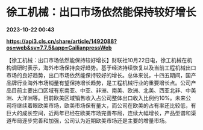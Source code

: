 # 徐工机械：出口市场依然能保持较好增长

**2023-10-22 00:43**

**https://api3.cls.cn/share/article/1492088?os=web&sv=7.7.5&app=CailianpressWeb**

【徐工机械：出口市场依然能保持较好增长】财联社10月22日电，徐工机械在机构调研时表示，海外市场保持良好趋势。基于经济持续恢复以及当前工程机械出口市场的良好趋势，出口市场依然能保持较好的增长。总体来说，十四五期间，国产品牌行业海外市场销量有望保持增长趋势，是工程机械行业的重要增长点。公司产品目前主要出口区域有东南亚、中亚、非洲、南美、欧洲、北美、西亚北非、中美洲、大洋洲等。目前欧美区域销售收入占公司整体出口收入比例约10%。未来公司将继续着眼欧美市场，欧美市场保有量大，而公司在欧美的占有率还比较低，有巨大的成长空间，近两年已经在欧美市场完善布局，连续大幅增长，产品型谱和渠道布局逐步完善和加强，公司认为近期欧美市场还是主要的增量市场。